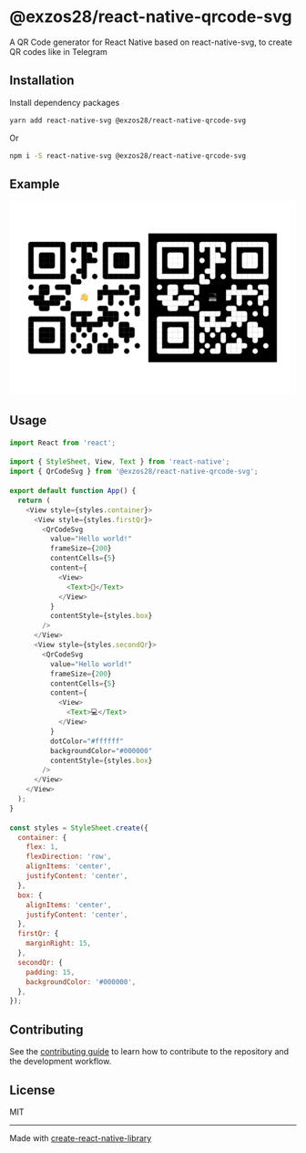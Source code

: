 # @exzos28/react-native-qrcode-svg

A QR Code generator for React Native based on react-native-svg, to create QR codes like in Telegram

## Installation
Install dependency packages
```sh
yarn add react-native-svg @exzos28/react-native-qrcode-svg
```
Or
```sh
npm i -S react-native-svg @exzos28/react-native-qrcode-svg
```

## Example

<img src="screenshot/example1.png" width="1027" alt='example'>

## Usage

```js
import React from 'react';

import { StyleSheet, View, Text } from 'react-native';
import { QrCodeSvg } from '@exzos28/react-native-qrcode-svg';

export default function App() {
  return (
    <View style={styles.container}>
      <View style={styles.firstQr}>
        <QrCodeSvg
          value="Hello world!"
          frameSize={200}
          contentCells={5}
          content={
            <View>
              <Text>👋</Text>
            </View>
          }
          contentStyle={styles.box}
        />
      </View>
      <View style={styles.secondQr}>
        <QrCodeSvg
          value="Hello world!"
          frameSize={200}
          contentCells={5}
          content={
            <View>
              <Text>💻</Text>
            </View>
          }
          dotColor="#ffffff"
          backgroundColor="#000000"
          contentStyle={styles.box}
        />
      </View>
    </View>
  );
}

const styles = StyleSheet.create({
  container: {
    flex: 1,
    flexDirection: 'row',
    alignItems: 'center',
    justifyContent: 'center',
  },
  box: {
    alignItems: 'center',
    justifyContent: 'center',
  },
  firstQr: {
    marginRight: 15,
  },
  secondQr: {
    padding: 15,
    backgroundColor: '#000000',
  },
});
```

## Contributing

See the [contributing guide](CONTRIBUTING.md) to learn how to contribute to the repository and the development workflow.

## License

MIT

---

Made with [create-react-native-library](https://github.com/callstack/react-native-builder-bob)
